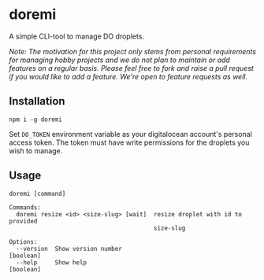 # doremi

A simple CLI-tool to manage DO droplets.

*Note: The motivation for this project only stems from personal requirements for managing hobby projects and we do not plan to maintain or add features on a regular basis. Please feel free to fork and raise a pull request if you would like to add a feature. We're open to feature requests as well.*

## Installation

```
npm i -g doremi
```

Set `DO_TOKEN` environment variable as your digitalocean account's personal access token. The token must have write permissions for the droplets you wish to manage.

## Usage
```
doremi [command]

Commands:
  doremi resize <id> <size-slug> [wait]  resize droplet with id to provided
                                         size-slug

Options:
  --version  Show version number                                       [boolean]
  --help     Show help                                                 [boolean]
```
